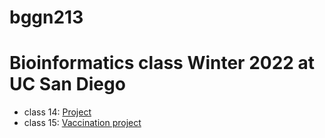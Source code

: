 # bggn213
Bioinformatics class Winter 2022 at UC San Diego
=======

- class 14: [Project](https://github.com/Nickase112/bggn213/blob/main/class14/class14.html)
- class 15: [Vaccination project](https://github.com/Nickase112/bggn213/blob/main/class15.Rmd)

